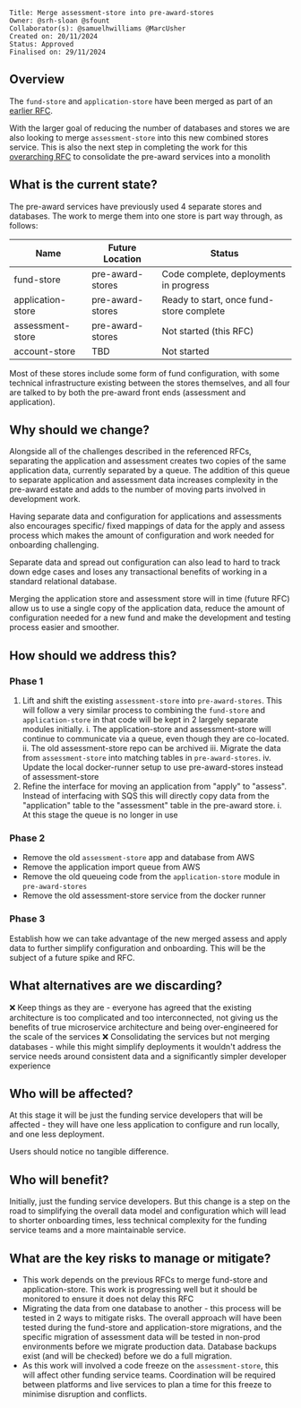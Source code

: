 ```
Title: Merge assessment-store into pre-award-stores
Owner: @srh-sloan @sfount 
Collaborator(s): @samuelhwilliams @MarcUsher 
Created on: 20/11/2024
Status: Approved
Finalised on: 29/11/2024
```

## Overview

The `fund-store` and `application-store` have been merged as part of an [earlier RFC](https://github.com/communitiesuk/funding-service-requests-for-comments/discussions/4).

With the larger goal of reducing the number of databases and stores we are also looking to merge `assessment-store` into this new combined stores service. This is also the next step in completing the work for this [overarching RFC](https://github.com/communitiesuk/funding-service-requests-for-comments/discussions/3) to consolidate the pre-award services into a monolith

## What is the current state?

The pre-award services have previously used 4 separate stores and databases. The work to merge them into one store is part way through, as follows:

| Name | Future Location | Status |
|--------|--------|--------|
| fund-store | pre-award-stores | Code complete, deployments in progress |
| application-store | pre-award-stores | Ready to start, once fund-store complete |
| assessment-store | pre-award-stores | Not started (this RFC) |
| account-store | TBD | Not started |

Most of these stores include some form of fund configuration, with some technical infrastructure existing between the stores themselves, and all four are talked to by both the pre-award front ends (assessment and application).


## Why should we change?

Alongside all of the challenges described in the referenced RFCs, separating the application and assessment creates two copies of the same application data, currently separated by a queue. The addition of this queue to separate application and assessment data increases complexity in the pre-award estate and adds to the number of moving parts involved in development work.

Having separate data and configuration for applications and assessments also encourages specific/ fixed mappings of data for the apply and assess process which makes the amount of configuration and work needed for onboarding challenging. 

Separate data and spread out configuration can also lead to hard to track down edge cases and loses any transactional benefits of working in a standard relational database.

Merging the application store and assessment store will in time (future RFC) allow us to use a single copy of the application data, reduce the amount of configuration needed for a new fund and make the development and testing process easier and smoother.

## How should we address this?

### Phase 1

1. Lift and shift the existing `assessment-store` into `pre-award-stores`. This will follow a very similar process to combining the `fund-store` and `application-store` in that code will be kept in 2 largely separate modules initially. 
    i. The application-store and assessment-store will continue to communicate via a queue, even though they are co-located.  
    ii. The old assessment-store repo can be archived
    iii. Migrate the data from `assessment-store` into matching tables in `pre-award-stores`.
    iv. Update the local docker-runner setup to use pre-award-stores instead of assessment-store
5. Refine the interface for moving an application from "apply" to "assess". Instead of interfacing with SQS this will directly copy data from the "application" table to the "assessment" table in the pre-award store.
    i. At this stage the queue is no longer in use

### Phase 2
- Remove the old `assessment-store` app and database from AWS
- Remove the application import queue from AWS
- Remove the old queueing code from the `application-store` module in `pre-award-stores`
- Remove the old assessment-store service from the docker runner

### Phase 3
Establish how we can take advantage of the new merged assess and apply data to further simplify configuration and onboarding. This will be the subject of a future spike and RFC. 


## What alternatives are we discarding?

 ❌ Keep things as they are - everyone has agreed that the existing architecture is too complicated and too interconnected, not giving us the benefits of true microservice architecture and being over-engineered for the scale of the services
 ❌ Consolidating the services but not merging databases - while this might simplify deployments it wouldn't address the service needs around consistent data and a significantly simpler developer experience


## Who will be affected?

At this stage it will be just the funding service developers that will be affected - they will have one less application to configure and run locally, and one less deployment. 

Users should notice no tangible difference.

## Who will benefit?

Initially, just the funding service developers. But this change is a step on the road to simplifying the overall data model and configuration which will lead to shorter onboarding times, less technical complexity for the funding service teams and a more maintainable service.

## What are the key risks to manage or mitigate?

- This work depends on the previous RFCs to merge fund-store and application-store. This work is progressing well but it should be monitored to ensure it does not delay this RFC
- Migrating the data from one database to another - this process will be tested in 2 ways to mitigate risks. The overall approach will have been tested during the fund-store and application-store migrations, and the specific migration of assessment data will be tested in non-prod environments before we migrate production data. Database backups exist (and will be checked) before we do a full migration.
- As this work will involved a code freeze on the `assessment-store`, this will affect other funding service teams. Coordination will be required between platforms and live services to plan a time for this freeze to minimise disruption and conflicts.